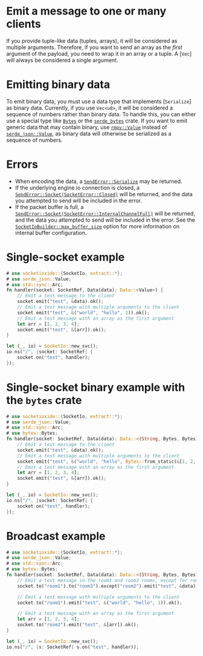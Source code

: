 # Emit a message to one or many clients

If you provide tuple-like data (tuples, arrays), it will be considered as multiple arguments.
Therefore, if you want to send an array as the _first_ argument of the payload,
you need to wrap it in an array or a tuple. A [`Vec`] will always be considered a single argument.

# Emitting binary data
To emit binary data, you must use a data type that implements [`Serialize`] as binary data.
Currently, if you use `Vec<u8>`, it will be considered a sequence of numbers rather than binary data.
To handle this, you can either use a special type like [`Bytes`] or the [`serde_bytes`] crate.
If you want to emit generic data that may contain binary, use [`rmpv::Value`] instead of
[`serde_json::Value`], as binary data will otherwise be serialized as a sequence of numbers.

# Errors
* When encoding the data, a [`SendError::Serialize`] may be returned.
* If the underlying engine.io connection is closed, a [`SendError::Socket(SocketError::Closed)`]
  will be returned, and the data you attempted to send will be included in the error.
* If the packet buffer is full, a [`SendError::Socket(SocketError::InternalChannelFull)`]
  will be returned, and the data you attempted to send will be included in the error.
  See the [`SocketIoBuilder::max_buffer_size`] option for more information on internal buffer configuration.

[`SocketIoBuilder::max_buffer_size`]: crate::SocketIoBuilder#method.max_buffer_size
[`SendError::Serialize`]: crate::SendError::Serialize
[`SendError::Socket(SocketError::Closed)`]: crate::SocketError::Closed
[`SendError::Socket(SocketError::InternalChannelFull)`]: crate::SocketError::InternalChannelFull
[`Bytes`]: bytes::Bytes
[`serde_bytes`]: https://docs.rs/serde_bytes
[`rmpv::Value`]: https://docs.rs/rmpv
[`serde_json::Value`]: https://docs.rs/serde_json/latest/serde_json/value

# Single-socket example
```rust
# use socketioxide::{SocketIo, extract::*};
# use serde_json::Value;
# use std::sync::Arc;
fn handler(socket: SocketRef, Data(data): Data::<Value>) {
    // Emit a test message to the client
    socket.emit("test", &data).ok();
    // Emit a test message with multiple arguments to the client
    socket.emit("test", &("world", "hello", 1)).ok();
    // Emit a test message with an array as the first argument
    let arr = [1, 2, 3, 4];
    socket.emit("test", &[arr]).ok();
}

let (_, io) = SocketIo::new_svc();
io.ns("/", |socket: SocketRef| {
    socket.on("test", handler);
});
```

# Single-socket binary example with the `bytes` crate
```rust
# use socketioxide::{SocketIo, extract::*};
# use serde_json::Value;
# use std::sync::Arc;
# use bytes::Bytes;
fn handler(socket: SocketRef, Data(data): Data::<(String, Bytes, Bytes)>) {
    // Emit a test message to the client
    socket.emit("test", &data).ok();
    // Emit a test message with multiple arguments to the client
    socket.emit("test", &("world", "hello", Bytes::from_static(&[1, 2, 3, 4]))).ok();
    // Emit a test message with an array as the first argument
    let arr = [1, 2, 3, 4];
    socket.emit("test", &[arr]).ok();
}

let (_, io) = SocketIo::new_svc();
io.ns("/", |socket: SocketRef| {
    socket.on("test", handler);
});
```

# Broadcast example
```rust
# use socketioxide::{SocketIo, extract::*};
# use serde_json::Value;
# use std::sync::Arc;
# use bytes::Bytes;
fn handler(socket: SocketRef, Data(data): Data::<(String, Bytes, Bytes)>) {
    // Emit a test message in the room1 and room3 rooms, except for room2, with the received binary payload
    socket.to("room1").to("room3").except("room2").emit("test", &data);

    // Emit a test message with multiple arguments to the client
    socket.to("room1").emit("test", &("world", "hello", 1)).ok();

    // Emit a test message with an array as the first argument
    let arr = [1, 2, 3, 4];
    socket.to("room2").emit("test", &[arr]).ok();
}

let (_, io) = SocketIo::new_svc();
io.ns("/", |s: SocketRef| s.on("test", handler));
```
